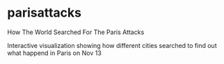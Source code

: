 # parisattacks
How The World Searched For The Paris Attacks

Interactive visualization showing how different cities searched to find out what happend in Paris on Nov 13
